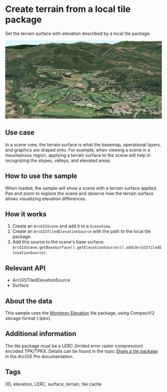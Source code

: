 # Create terrain from a local tile package

Set the terrain surface with elevation described by a local tile package.

![Image of create terrain from a local tile package](CreateTerrainSurfaceFromLocalTilePackage.png)

## Use case

In a scene view, the terrain surface is what the basemap, operational layers, and graphics are draped onto. For example, when viewing a scene in a mountainous region, applying a terrain surface to the scene will help in recognizing the slopes, valleys, and elevated areas.

## How to use the sample

When loaded, the sample will show a scene with a terrain surface applied. Pan and zoom to explore the scene and observe how the terrain surface allows visualizing elevation differences.

## How it works

1. Create an `ArcGISScene` and add it to a `SceneView`.
2. Create an `ArcGISTiledElevationSource` with the path to the local tile package.
3. Add this source to the scene's base surface: `ArcGISScene.getBaseSurface().getElevationSources().add(ArcGISTiledElevationSource)`.

## Relevant API

* ArcGISTiledElevationSource
* Surface

## About the data

This sample uses the [Monterey Elevation](https://arcgisruntime.maps.arcgis.com/home/item.html?id=52ca74b4ba8042b78b3c653696f34a9c) tile package, using CompactV2 storage format (.tpkx).

## Additional information

The tile package must be a LERC (limited error raster compression) encoded TPK/TPKX. Details can be found in the topic [Share a tile package](https://pro.arcgis.com/en/pro-app/help/sharing/overview/tile-package.htm) in the *ArcGIS Pro* documentation.

## Tags

3D, elevation, LERC, surface, terrain, tile cache
